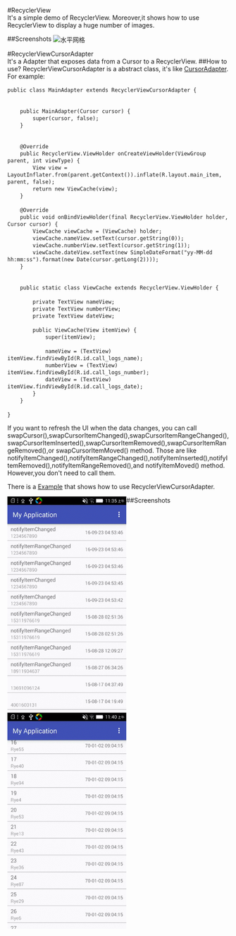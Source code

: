 #RecyclerView  
It's a simple demo of RecyclerView. Moreover,it shows how to use RecyclerView to display a huge number of images.

##Screenshots
<img src="./Screenshots/device-2016-09-28-120221.gif" width = "270" height = "490" alt="水平网格" align=center />

#RecyclerViewCursorAdapter  
It's a Adapter that exposes data from a Cursor to a RecyclerView.
##How to use?
RecyclerViewCursorAdapter is a abstract class, it's like [CursorAdapter](https://developer.android.com/reference/android/widget/CursorAdapter.html). For example:
```
public class MainAdapter extends RecyclerViewCursorAdapter {


    public MainAdapter(Cursor cursor) {
        super(cursor, false);
    }


    @Override
    public RecyclerView.ViewHolder onCreateViewHolder(ViewGroup parent, int viewType) {
        View view = LayoutInflater.from(parent.getContext()).inflate(R.layout.main_item, parent, false);
        return new ViewCache(view);
    }

    @Override
    public void onBindViewHolder(final RecyclerView.ViewHolder holder, Cursor cursor) {
        ViewCache viewCache = (ViewCache) holder;
        viewCache.nameView.setText(cursor.getString(0));
        viewCache.numberView.setText(cursor.getString(1));
        viewCache.dateView.setText(new SimpleDateFormat("yy-MM-dd hh:mm:ss").format(new Date(cursor.getLong(2))));
    }


    public static class ViewCache extends RecyclerView.ViewHolder {

        private TextView nameView;
        private TextView numberView;
        private TextView dateView;

        public ViewCache(View itemView) {
            super(itemView);

            nameView = (TextView) itemView.findViewById(R.id.call_logs_name);
            numberView = (TextView) itemView.findViewById(R.id.call_logs_number);
            dateView = (TextView) itemView.findViewById(R.id.call_logs_date);
        }
    }

}
```

If you want to refresh the UI when the data changes, you can call swapCursor(),swapCursorItemChanged(),swapCursorItemRangeChanged(),swapCursorItemInserted(),swapCursorItemRemoved(),swapCursorItemRangeRemoved(),or swapCursorItemMoved() method. Those are like notifyItemChanged(),notifyItemRangeChanged(),notifyItemInserted(),notifyItemRemoved(),notifyItemRangeRemoved(),and notifyItemMoved() method. However,you don't need to call them.         

There is a [Example](https://github.com/WJRye/RecyclerView/tree/master/RecyclerViewDemo/adapterExample) that shows how to use RecyclerViewCursorAdapter.

##Screenshots
<img src="./Screenshots/device-2016-09-28-113604.gif" width = "270" height = "490" alt="水平网格" align=left />
<img src="./Screenshots/device-2016-09-28-114040.gif" width = "270" height = "490" alt="水平网格" align=center />

